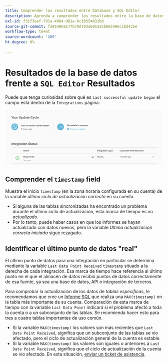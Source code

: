 ```yaml
---
title: Comprender los resultados entre Database y SQL Editor
description: Aprenda a comprender los resultados entre la base de datos y el editor SQL.
exl-id: f31f3eef-791a-4984-901e-bc10554031bd
source-git-commit: fa954868177b79d703a601a55b9e549ec1bd425e
workflow-type: tm+mt
source-wordcount: '269'
ht-degree: 0%

---
```


# Resultados de la base de datos frente a `SQL Editor` Resultados

Puede que tenga curiosidad sobre qué es `Last successful update began` el campo está dentro de la `Integrations` página:

![Last_success_update.png](../../../assets/Last_successful_update.png)

## Comprender el `timestamp` field

Muestra el inicio `timestamp` (en la zona horaria configurada en su cuenta) de la variable _último ciclo de actualización correcto_ en su cuenta.

- Si alguna de las tablas sincronizadas ha encontrado un problema durante el último ciclo de actualización, esta marca de tiempo es *no actualizado*.
- Por lo tanto, puede haber casos en que los informes se hayan actualizado con datos nuevos, pero la variable *Última actualización correcta iniciada* sigue rezagado.

## Identificar el último punto de datos &quot;real&quot;

El último punto de datos para una integración en particular se determina mediante la variable `Last Data Point Received` `timestamp` situado a la derecha de cada integración. Esa marca de tiempo hace referencia al último punto en el que el almacén de datos recibió puntos de datos correctamente de esa fuente, ya sea una base de datos, API o integración de terceros.

Para comprobar la actualización de los datos de *tablas específicas*, le recomendamos que cree un [Informe SQL](../../dev-reports/sql-rpt-bldr.md) que realiza una `MAX(timestamp)` en la tabla más importante de su cuenta. Comparación de esta marca de tiempo con la variable `Last Data Point` indicará si el problema afectó a toda la cuenta o a un subconjunto de las tablas. Se recomienda hacer esto para tres a cuatro tablas importantes de uso común.

- Si la variable `MAX(timestamp)` los valores son más recientes que `Last Data Point Received`, significa que un subconjunto de las tablas se vio afectado, pero el ciclo de actualización general de la cuenta es estable.
- Si la variable `MAX(timestamp)` los valores son iguales o anteriores a `Last Data Point Received`, significa que el ciclo de actualización de la cuenta se vio afectado. En esta situación, [enviar un ticket de asistencia](https://experienceleague.adobe.com/docs/commerce-knowledge-base/kb/troubleshooting/miscellaneous/mbi-service-policies.html?lang=en).
